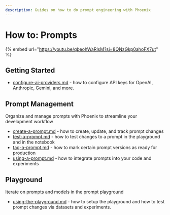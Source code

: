 ```yaml
---
description: Guides on how to do prompt engineering with Phoenix
---
```


# How to: Prompts

{% embed url="https://youtu.be/qbeohWaRlsM?si=8QNzGkp0ahoFX7ut" %}

## Getting Started

* [configure-ai-providers.md](configure-ai-providers.md "mention") - how to configure API keys for OpenAI, Anthropic, Gemini, and more.

## Prompt Management

Organize and manage prompts with Phoenix to streamline your development workflow

* [create-a-prompt.md](create-a-prompt.md "mention") - how to create, update, and track prompt changes
* [test-a-prompt.md](test-a-prompt.md "mention") - how to test changes to a prompt in the playground and in the notebook
* [tag-a-prompt.md](tag-a-prompt.md "mention") - how to mark certain prompt versions as ready for production
* [using-a-prompt.md](using-a-prompt.md "mention") - how to integrate prompts into your code and experiments

## Playground

Iterate on prompts and models in the prompt playground

* [using-the-playground.md](using-the-playground.md "mention") - how to setup the playground and how to test prompt changes via datasets and experiments.
